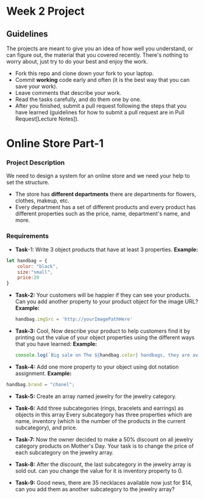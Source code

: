 # Week 2  Project

## Guidelines

The projects are meant to give you an idea of how well you understand, or can figure out, the material that you covered recently.
There's nothing to worry about, just try to do your best and enjoy the work.

- Fork this repo and clone down your fork to your laptop.
- Commit **working** code early and often (it is the best way that you can save your work).
- Leave comments that describe your work.
- Read the tasks carefully, and do them one by one. 
- After you finished, submit a pull request following the steps that you have learned (guidelines for how to submit a pull request are in Pull Request[Lecture Notes]).

# Online Store Part-1
### Project Description 
We need to design a system for an online store and we need your help to set the structure.
- The store has **different departments** there are departments for flowers, clothes, makeup, etc.
- Every department has a set of different products and every product has different properties such as the price, name, department's name, and more.

### Requirements
* **Task**-1: Write 3 object products that have at least 3 properties.
**Example:**
```javascript
let handbag = {
	color: "black",
	size:"small",
	price:20
}
```
* **Task-2:** Your customers will be happier if they can see your products. Can you add another property to your product object for the image URL?
**Example:**
	```javascript
	handbag.imgSrc = 'http://yourImagePathHere'
	```

* **Task-3:** Cool, Now describe your product to help customers find it by printing out the value of your object properties using the different ways that you have learned:
	**Example:**
	```javascript
	console.log(`Big sale on The ${handbag.color} handbags, they are available now just for ${handbag['price']}$`)
	```
* **Task-4:** Add one more property to your object using dot notation assignment.
 **Example:**
```javascript
handbag.brand = "chanel";
```

* **Task-5:** Create an array named jewelry for the jewelry category.
* **Task-6:** Add three subcategories (rings, bracelets and earrings) as objects in this array Every subcategory has three properties which are name, inventory (which is the number of the products in the current subcategory), and price.

* **Task-7:** Now the owner decided to make a 50% discount on all jewelry category products on Mother's Day. Your task is to change the price of each subcategory on the jewelry array.


* **Task-8:** After the discount, the last subcategory in the jewelry array is sold out. can you change the value for it is inventory property to 0.


* **Task-9:** Good news, there are 35 necklaces available now just for $14, can you add them as another subcategory to the jewelry array?

